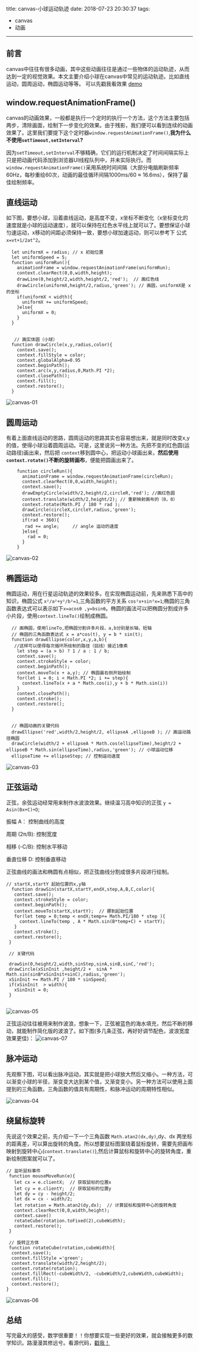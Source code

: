 title: canvas-小球运动轨迹
date: 2018-07-23 20:30:37
tags:
- canvas
- 动画
---


## 前言

canvas中往往有很多动画，其中这些动画往往是通过一些物体的运动轨迹，从而达到一定的视觉效果。本文主要介绍小球在canvas中常见的运动轨迹。比如直线运动，圆周运动，椭圆运动等等。
可以先戳我看效果 [demo](http://selinayu.cc/Code-of-Practice/canvas-ball-path/index.html)

## window.requestAnimationFrame()
canvas的动画效果，一般都是执行一个定时的执行一个方法，这个方法主要包括两步，清除画面，绘制下一步变化的效果。由于残影，我们便可以看到连续的动画效果了。这里我们要提下这个定时器`window.requestAnimationFrame()`,**我为什么不使用`setTimeout,setInterval`?**

<!--more-->

因为`setTimeout,setInterval`不够精确，它们的运行机制决定了时间间隔实际上只是把动画代码添加到浏览器UI线程队列中，并未实际执行。而`window.requestAnimationFrame()`采用系统时间间隔（大部分电脑刷新频率60Hz，每秒重绘60次，动画的最佳循环间隔1000ms/60 ≈ 16.6ms），保持了最佳绘制频率。

## 直线运动

如下图，要想小球，沿着直线运动，是高度不变，x坐标不断变化（x坐标变化的速度就是小球的运动速度），就可以保持在红色水平线上就可以了。要想保证小球匀速运动，x移动的间距必须保持一致，要想小球加速运动，则可以参考下 公式 `x=vt+1/2at^2`。


```
  let uniformX = radius; // x 初始位置 
  let uniformSpeed = 5;
  function uniformRun(){
    animationFrame = window.requestAnimationFrame(uniformRun);
    context.clearRect(0,0,width,height);
    drawLine(0,height/2,width,height/2,'red');  // 画红色线
    drawCircle(uniformX,height/2,radius,'green'); // 画圆，uniformX是 x 的坐标
    if(uniformX < width){
      uniformX += uniformSpeed;
    }else{
      uniformX = 0;
    }
  }
  
  
   // 画实体圆（小球）
  function drawCircle(x,y,radius,color){
    context.save();
    context.fillStyle = color;
    context.globalAlpha=0.95
    context.beginPath();
    context.arc(x,y,radius,0,Math.PI *2);
    context.closePath();
    context.fill();
    context.restore();
  }
```

![canvas-01](https://s1.ax1x.com/2018/09/20/im7Ry9.gif)

## 圆周运动

有着上面直线运动的思路，圆周运动的思路其实也容易想出来，就是同时改变x,y的值，使得小球沿着圆周运动。可是，这里说另一种方法。先把不变的红色圆(运动路径)画出来，然后把 `context`移到圆中心，把运动小球画出来，**然后使用`context.rotate()`不断的旋转画布**，便能把圆画出来了。

```
    function circleRun(){
      animationFrame = window.requestAnimationFrame(circleRun);
      context.clearRect(0,0,width,height);
      context.save();
      drawEmptyCircle(width/2,height/2,circleR,'red'); //画红色圆
      context.translate(width/2,height/2); // 重新映射画布的（0，0）
      context.rotate(Math.PI / 180 * rad );   
      drawCircle(circleX,circleY,radius,'green'); 
      context.restore();
      if(rad < 360){
       rad += angle;     // angle 运动的速度
      }else{
        rad = 0;
      }
    }

```
![canvas-02](https://s1.ax1x.com/2018/09/20/im7TJO.gif)

## 椭圆运动

椭圆运动，用在行星运动轨迹的效果较多。在实现椭圆运动前，先来熟悉下高中的知识，椭圆公式 `x²/a²+y²/b²=1`,三角函数的平方关系 `cos²x+sin²x=1`;椭圆的三角函数表达式可以表示如下`x=acosθ ,y=bsinθ`。椭圆的画法可以把椭圆分割成许多小片段，使用`context.lineTo()`绘制成椭圆。


```
  // 画椭圆，使用lineTo,把椭圆分割许多片段，a,b分别是长轴，短轴
  // 椭圆的三角函数表达式 x = a*cos(t), y = b * sin(t);
  function drawEllipse(color,x,y,a,b){
   //这样可以使得每次循环所绘制的路径（弧线）接近1像素
    let step = (a > b) ? 1 / a : 1 / b;
    context.save();
    context.strokeStyle = color;
    context.beginPath();
    context.moveTo(x + a,y); // 椭圆最右侧开始绘制
    for(let i = 0; i < Math.PI *2; i += step){
      context.lineTo(x + a * Math.cos(i),y + b * Math.sin(i))
    }
    context.closePath();
    context.stroke();
    context.restore();
  }
  
  
  // 椭圆动画的关键代码
  drawEllipse('red',width/2,height/2, ellipseA ,ellipseB ); // 画运动路径椭圆
  drawCircle(width/2 + ellipseA * Math.cos(ellipseTime),height/2 + ellipseB * Math.sin(ellipseTime),radius,'green'); // 小球运动位移
  ellipseTime += ellipseStep; // 控制运动速度

```
![canvas-03](https://s1.ax1x.com/2018/09/20/imHSFf.gif)


## 正弦运动

正弦，余弦运动经常用来制作水波浪效果。继续温习高中知识的正弦 `y = Asin(Bx+C)+D`;


振幅 A： 控制曲线的高度 

周期 (2π/B): 控制宽度

相移 (-C/B): 控制水平移动

垂直位移 D: 控制垂直移动
 
 
 正弦曲线的画法和椭圆有点相似，把正弦曲线分割成很多片段进行绘制。
 
 ```
 // startX,startY 起始位置的x,y轴
   function drawSin(startX,startY,endX,step,A,B,C,color){
    context.save();
    context.strokeStyle = color;    
    context.beginPath();
    context.moveTo(startX,startY);  // 挪到起始位置
    for(let temp = 0;temp < endX;temp+= Math.PI/180 * step ){
      context.lineTo(temp , A * Math.sin(B*temp+C) + startY);
    }
    context.stroke();
    context.restore();
  }
  
  // 关键代码
  
  drawSin(0,height/2,width,sinStep,sinA,sinB,sinC,'red');  
  drawCircle(xSinInit ,height/2 +  sinA * Math.sin(sinB*xSinInit+sinC),radius,'green');
  xSinInit += Math.PI / 180 * sinSpeed;
  if(xSinInit  > width){
    xSinInit = 0;
  }
  
 ```
![canvas-05](https://s1.ax1x.com/2018/09/20/im74dx.gif)

正弦运动往往被用来制作波浪，想象一下，正弦被蓝色的海水填充，然后不断的移动，就能制作简化版的波浪了。如下图(多几条正弦，再好好调节配色，波浪宽度效果更佳)：
![canvas-07](https://s1.ax1x.com/2018/09/20/im7oFK.gif)

## 脉冲运动
先观察下图，可以看出脉冲运动，其实就是把小球放大然后又缩小。一种方法，可以渐变小球的半径，渐变变大达到某个值，又渐变变小。另一种方法可以使用上面提到的三角函数。三角函数的值具有周期性，和脉冲运动的周期特性相似。

![canvas-04](https://s1.ax1x.com/2018/09/20/im7he1.gif)

 

## 绕鼠标旋转

先说这个效果之前，先介绍一下一个三角函数 `Math.atan2(dx,dy)`,dy、dx 两坐标的距离差，可以算出旋转的角度。所以想要鼠标图案绕着鼠标旋转，需要先把画布映射到旋转中心(`context.translate()`),然后计算鼠标和旋转中心的旋转角度，重新绘制图案就可以了。

```
// 监听鼠标事件
 function mouseMoveRun(e){
   let cx = e.clientX;  // 获取鼠标的位置x
   let cy = e.clientY;  // 获取鼠标的位置y
   let dy = cy - height/2;
   let dx = cx - width/2;
   let rotation = Math.atan2(dy,dx);  // 计算鼠标和旋转中心的旋转角度
   context.clearRect(0,0,width,height);
   context.save()
   rotateCube(rotation.toFixed(2),cubeWidth);
   context.restore(); 
 }
 
 // 旋转正方体
 function rotateCube(rotation,cubeWidth){
  context.save();
  context.fillStyle ='green';
  context.translate(width/2,height/2);  
  context.rotate(rotation);  
  context.fillRect(-cubeWidth/2, -cubeWidth/2,cubeWidth,cubeWidth);
  context.fill();  
  context.restore();
}
```
![canvas-06](https://s1.ax1x.com/2018/09/20/im75o6.gif)


##  总结

写完最大的感受，数学很重要！！你想要实现一些更好的效果，就会接触更多的数学知识。路漫漫其修远兮。看源代码，[戳我！](https://github.com/SelinaYu/Code-of-Practice/tree/master/canvas-ball-path)